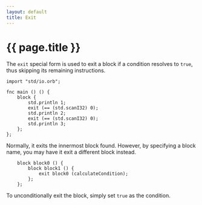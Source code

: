 ```yaml
---
layout: default
title: Exit
---
```

# {{ page.title }}

The `exit` special form is used to exit a block if a condition resolves to `true`, thus skipping its remaining instructions.

```
import "std/io.orb";

fnc main () () {
    block {
        std.println 1;
        exit (== (std.scanI32) 0);
        std.println 2;
        exit (== (std.scanI32) 0);
        std.println 3;
    };
};
```

Normally, it exits the innermost block found. However, by specifying a block name, you may have it exit a different block instead.

```
    block block0 () {
        block block1 () {
            exit block0 (calculateCondition);
        };
    };
```

To unconditionally exit the block, simply set `true` as the condition.